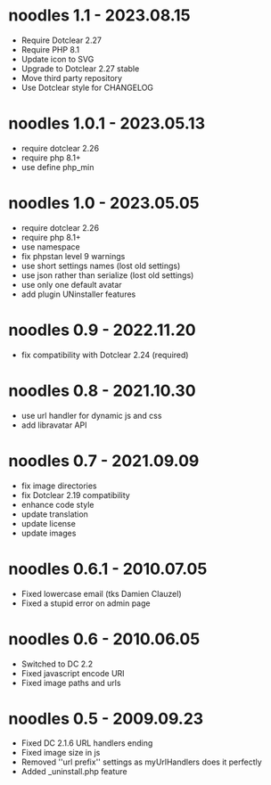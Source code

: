 noodles 1.1 - 2023.08.15
===========================================================
* Require Dotclear 2.27
* Require PHP 8.1
* Update icon to SVG
* Upgrade to Dotclear 2.27 stable
* Move third party repository
* Use Dotclear style for CHANGELOG

noodles 1.0.1 - 2023.05.13
===========================================================
* require dotclear 2.26
* require php 8.1+
* use define php_min

noodles 1.0 - 2023.05.05
===========================================================
* require dotclear 2.26
* require php 8.1+
* use namespace
* fix phpstan level 9 warnings
* use short settings names (lost old settings)
* use json rather than serialize (lost old settings)
* use only one default avatar
* add plugin UNinstaller features

noodles 0.9 - 2022.11.20
===========================================================
* fix compatibility with Dotclear 2.24 (required)

noodles 0.8 - 2021.10.30
===========================================================
* use url handler for dynamic js and css
* add libravatar API

noodles 0.7 - 2021.09.09
===========================================================
* fix image directories
* fix Dotclear 2.19 compatibility
* enhance code style
* update translation
* update license
* update images

noodles 0.6.1 - 2010.07.05
===========================================================
* Fixed lowercase email (tks Damien Clauzel)
* Fixed a stupid error on admin page

noodles 0.6 - 2010.06.05
===========================================================
* Switched to DC 2.2
* Fixed javascript encode URI
* Fixed image paths and urls

noodles 0.5 - 2009.09.23
===========================================================
* Fixed DC 2.1.6 URL handlers ending
* Fixed image size in js
* Removed ''url prefix'' settings as myUrlHandlers does it perfectly
* Added _uninstall.php feature
